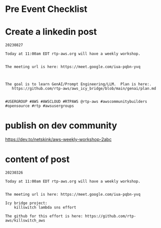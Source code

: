 # Pre Event Checklist

# Create a linkedin post

```
20230827

Today at 11:00am EDT rtp-aws.org will have a weekly workshop.  


The meeting url is here: https://meet.google.com/iua-pqbn-yvq



The goal is to learn GenAI/Prompt Engineering/LLM.  Plan is here:.  
   https://github.com/rtp-aws/aws_icy_bridge/blob/main/genai/plan.md


#USERGROUP #AWS #AWSCLOUD #RTPAWS @rtp-aws #awscommunitybuilders #opensource #rtp #awsusergroups
```

# publish on dev community

https://dev.to/netskink/aws-weekly-workshop-2abc


# content of post

```
20230326

Today at 11:00am EDT rtp-aws.org will have a weekly workshop.


The meeting url is here: https://meet.google.com/iua-pqbn-yvq

Icy bridge project:
    killswitch lambda sns effort

The github for this effort is here: https://github.com/rtp-aws/killswitch_aws
```

